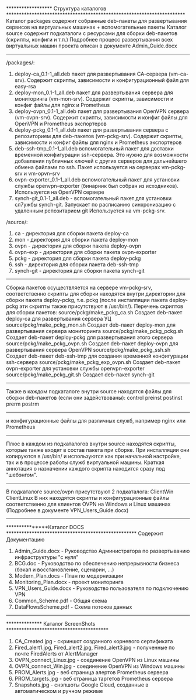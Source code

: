 ****************** Структура каталогов **********************************************************************
Каталог packages содержит собранные deb-пакеты для развертывания сервисов на виртуальных машинах + вспомогательные пакеты
Каталог source содержит подкаталоги с ресурсами для сборки deb-пакетов (скрипты, конфиги и т.п.)
Подробнее процесс развертывания всех виртуальных машин проекта описан в документе Admin_Guide.docx
**********************
/packages/:   
1. deploy-ca_0.1-1_all.deb    пакет для развертывания СА-сервера (vm-ca-srv). Содержит скрипты, зависимости и конфигурационный файл для easy-rsa
2. deploy-mon_0.1-1_all.deb   пакет для развертывания сервера для мониторинга (vm-mon-srv). Содержит скрипты, зависимости и конфиг файлы для nginx и Prometheus
3. deploy-ovpn_0.1-1_all.deb  пакет для развертывания OpenVPN сервера (vm-ovpn-srv). Содержит скрипты, зависимости и конфиг файлы для OpenVPN и Prometheus экспортеров 
4. deploy-pckg_0.1-1_all.deb  пакет для развертывания сервера с репозиторием для deb-пакетов (vm-pckg-srv). Содержит скрипты, зависимости и конфиг файлы для nginx и     Prometheus экспортеров
5. deb-ssh-tmp_0.1-1_all.deb  вспомогательный пакет для доставки временной конфигурации ssh-сервера. Это нужно для возможности добавления публичных ключей с других серверов для дальнейшего обмена файлами по ssh. Пакет используется на серверах vm-pckg-srv и vm-opvn-srv
6. ovpn-exporter_0.1-1_all.deb вспомогательный пакет для установки службы openvpn-exporter (бинарник был собран из исходников). Используется на OpenVPN сервере
7. synch-git_0.1-1_all.deb - вспомогательный пакет для установки сл7ужбы synch-git. Запускает по расписанию синхронизацию с удаленным репозитарием git Используется на vm-pckg-srv.

/source/:
1. ca - директория для сборки пакета deploy-ca
2. mon - директория для сборки пакета deploy-mon
3. ovpn - директория для сборки пакета deploy-ovpn
4. ovpn-exp - директория для сборки пакета ovpn-exporter
5. pckg - директория для сборки пакета deploy-pckg
6. ssh - директория для сборки пакета deb-ssh-tmp
7. synch-git - директория для сборки пакета synch-git
***********************
Сборка пакетов осуществляется на сервере vm-pckg-srv, соответственно скрипты для сборки находятся внутри директории для сборки пакета deploy-pckg, т.е. pckg (после инсталляции пакета deploy-pckg эти скрипты также присутствуют в /usr/bin/). Перечень скриптов для сборки пакетов:
source/pckg/make_pckg_ca.sh	    Создает deb-пакет deploy-ca для развертывания сервера УЦ 
source/pckg/make_pckg_mon.sh	Создает deb-пакет deploy-mon для развертывания сервера мониторинга
source/pckg/make_pckg_pckg.sh	Создает deb-пакет deploy-pckg для развертывания этого сервера 
source/pckg/make_pckg_ovpn.sh	Создает deb-пакет deploy-ovpn для развертывания сервера OpenVPN 
source/pckg/make_pckg_ssh.sh	Создает deb-пакет deb-ssh-tmp для создания временной конфигурации ssh-сервера
source/pckg/make_pckg_exp_ovpn.sh  Создает deb-пакет ovpn-exporter для установки службы openvpn-exporter 
source/pckg/make_pckg_git.sh	Создает deb-пакет synch-git

************************
Также в каждом подкаталоге внутри source находятся файлы для сборки deb-пакетов (если они задействованы):
control
preinst
postinst
prerm
postrm
************************
и конфигурационные файлы для различных служб, например nginx или Prometheus
************************
Плюс в каждом из подкаталогов внутри source находятся скрипты, которые также входят в состав пакета при сборке. При инсталляции они копируются в /usr/bin/ и используются как при начальной настройке, так и в процессе работы служб виртуальной машины. Краткая аннотация о назначении каждого скрипта находится сразу под "шебэнгом".
************************
В подкаталоге source/ovpn присутствуют 2 подкаталога: 
ClientWin
ClientLinux
В них находятся скрипты и конфигурационные файлы соответственно для клиентов OVPN на Windows и Linux машинах (Подробнее в документе VPN_Users_Guide.docx)
*********************************************************************************

***************Каталог DOCS ***************************************************
Содержит Документацию
1. Admin_Guide.docx  - Руководство Администратора по развертыванию инфраструктуры "с нуля"
2. BCG.doc - Руководство по обеспечению непрерывности бизнеса (бэкап и восстановление, сценарии, ...)
3. Modern_Plan.docs - План по модернизации
4. Monitoring_Plan.docx - проект мониторинга
5. VPN_Users_Guide.docx - Руководство пользователя по подключению VPN
6. Common_Scheme.pdf - Общая схема
7. DataFlowsScheme.pdf - Схема потоков данных
*****************************************************************************

************** Каталог ScreenShots ****************************************
1. CA_Created.jpg - скриншот созданного корневого сертификата
2. Fired_alert1.jpg, Fired_alert2.jpg, Fired_alert3.jpg - полученные по почте FiredAlerts от AlertManager
3. OVPN_connect_Linux.jpg - соединение OpenVPN из Linux машины
4. OVPN_connect_Win.jpg - соединение OpenVPN из Windows машины
5. PROM_Alerts.jpg - веб страница алертов Prometheus сервера
6. PROM_targets.jpg - веб страница таргетов Prometheus сервера
7. Snapshots.jpg - снэпшоты Google Cloud, созданные в автоматическом и ручном режиме




